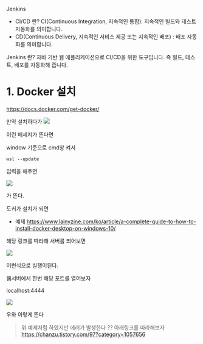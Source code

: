 Jenkins

- CI/CD 란?
  CI(Continuous Integration, 지속적인 통합): 지속적인 빌드와 테스트 자동화를 의미합니다.
- CD(Continuous Delivery, 지속적인 서비스 제공 또는 지속적인 배포) : 배포 자동화를 의미합니다.

Jenkins 란?
자바 기반 웹 애플리케이션으로 CI/CD을 위한 도구입니다. 즉 빌드, 테스트, 배포를 자동화해 줍니다.

# 1. Docker 설치

https://docs.docker.com/get-docker/

만약 설치하다가
![](https://velog.velcdn.com/images/sunblock99/post/91dfffdb-2995-4063-92e1-15c8528a88c1/image.png)

이런 메세지가 뜬다면

window 기준으로
cmd창 켜서

```
wsl --update
```

입력을 해주면

![](https://velog.velcdn.com/images/sunblock99/post/c1605a27-f5e7-41d3-82ca-ec23427a88b7/image.png)

가 뜬다.

도커가 설치가 되면

- 예제
  https://www.lainyzine.com/ko/article/a-complete-guide-to-how-to-install-docker-desktop-on-windows-10/

해당 링크를 따라해 서버를 띄어보면

![](https://velog.velcdn.com/images/sunblock99/post/fc8ffbab-3433-43e6-9057-c83c6e114b7a/image.png)

이런식으로 실행이된다.

웹서버에서 한번 해당 포트를 열어보자

localhost:4444

![](https://velog.velcdn.com/images/sunblock99/post/e4562062-82d6-471c-b65f-3880e4859747/image.png)

우와 이렇게 뜬다

> 위 예제처럼 하였지만 에러가 발생한다 ?? 아래링크를 따라해보자
> https://chanzu.tistory.com/97?category=1057656
